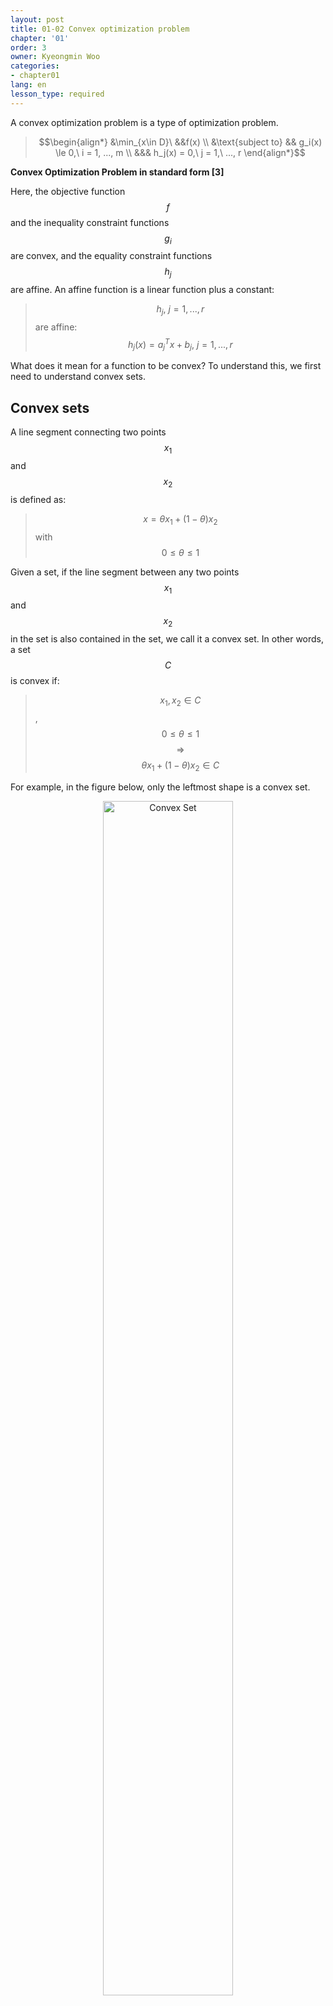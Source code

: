 ```yaml
---
layout: post
title: 01-02 Convex optimization problem
chapter: '01'
order: 3
owner: Kyeongmin Woo
categories:
- chapter01
lang: en
lesson_type: required
---
```


A convex optimization problem is a type of optimization problem.

>$$\begin{align*} 
>&\min_{x\in D}\ &&f(x) \\
>&\text{subject to} && g_i(x) \le 0,\ i = 1, ..., m \\
>&&& h_j(x) = 0,\ j = 1,\ ..., r
>\end{align*}$$

**Convex Optimization Problem in standard form [3]**

Here, the objective function $$f$$ and the inequality constraint functions $$g_i$$ are convex, and the equality constraint functions $$h_j$$ are affine. An affine function is a linear function plus a constant:
>$$h_j,\ j = 1, ..., r$$ are affine: $$h_j(x) = a_{j}^T x + b_{j},\ j=1, ..., r$$

What does it mean for a function to be convex? To understand this, we first need to understand convex sets.

## Convex sets
A line segment connecting two points $$x_1$$ and $$x_2$$ is defined as:

>$$x = \theta x_1 + (1 - \theta) x_2$$ with $$0 \le \theta \le 1$$

Given a set, if the line segment between any two points $$x_1$$ and $$x_2$$ in the set is also contained in the set, we call it a convex set. In other words, a set $$C$$ is convex if:

>$$x_1, x_2 \in C$$, $$0 \le \theta \le 1$$  $$\Rightarrow$$ $$\theta x_1 + (1-\theta)x_2 \in C$$

For example, in the figure below, only the leftmost shape is a convex set.

<figure class="image" style="align: center;">
<p align="center">
  <img src="{{ site.baseurl }}/img/chapter_img/chapter01/Convex_set.png" alt="Convex Set" width="70%">
  <figcaption style="text-align: center;">[Fig1] left: a convex set, mid & right: non-convex sets [2]</figcaption>
</p>
</figure>

## Convex functions
A convex function is defined as follows:

>$$f: \mathbb{R}^n \rightarrow \mathbb{R} $$ is convex if $$ dom(f) $$ is a convex set and,
>
>$$f(\theta x + (1 - \theta)y) \le \theta f(x) + (1-\theta)f(y) $$ for all $$ x, y \in dom(f),\ 0 \le \theta \le 1$$

Geometrically, this means that for any two points $$(x, f(x))$$ and $$(y, f(y))$$ on the graph of $$f$$, the line segment connecting them lies above the graph between $$x$$ and $$y$$.

<figure class="image" style="align: center;">
<p align="center">
  <img src="{{ site.baseurl }}/img/chapter_img/chapter01/Convex_function.png" alt="Convex Function" width="70%">
  <figcaption style="text-align: center;">[Fig2] Convex Function [2]</figcaption>
</p>
</figure>

## Relation between a convex set and a convex function
There is a close relationship between convex functions and convex sets:
> A function $$f$$ is convex if and only if its epigraph is a convex set.

What is an epigraph? 'Epi' means 'above', so the epigraph of $$f$$ is the set of points above the graph of $$f$$. Formally, the epigraph is defined as:

>$$
\eqalign{
& \text{epigraph of } f: \mathbb{R}^n \rightarrow \mathbb{R}\\
& \text{epi } f = \{(x, t) \in \mathbb{R}^{n+1} \mid x \in \text{ dom } f, f(x) \le t\}
}
$$

<figure class="image" style="align: center;">
<p align="center">
  <img src="{{ site.baseurl }}/img/chapter_img/chapter01/epigraph.png" alt="Epigraph" width="70%">
  <figcaption style="text-align: center;">[Fig3] Epigraph [2]</figcaption>
</p>
</figure>

If $$f$$ is a convex function, then $$\text{epi } f$$ is always a convex set, and vice versa. This is a key property connecting the definitions of convex functions and convex sets.

## Convex and concave functions

A function $$f$$ is concave if $$-f$$ is convex. Equivalently, $$f$$ is concave if:

>$$f(\theta x + (1 - \theta)y) \ge \theta f(x) + (1-\theta)f(y) $$ for all $$ x, y \in dom(f),\ 0 \le \theta \le 1$$

Geometrically, this means that the line segment connecting any two points on the graph lies below the graph of the function. A concave function "curves downward" while a convex function "curves upward".

What about concave functions? Why do we emphasize convex functions so much, and seemingly "ignore" concave ones?
- We "don't care" about concave functions separately because they're just the mirror image of convex ones. Always reformulate maximization of concave $$f$$ as minimization of convex $$-f$$.


## Nice property of convex optimization problems
A local minimum of a convex function is always a global minimum. For convex optimization problems, solutions are generally easier to find than for non-convex problems, because convex functions have the following property:
> If $$f$$ is convex and $$x$$ is a locally optimal point (i.e., a local minimum), then $$x$$ is also a globally optimal point.

Let's prove this by contradiction:

>**Proof by contradiction:**
>
>Suppose for a convex function $$f$$, $$x$$ is a locally optimal point but not a globally optimal point. Let $$y$$ be a feasible global optimal point, so for any positive $$\rho$$, $$\|y - x\|_2 > \rho$$ and $$f(y) < f(x)$$. (Because $$x$$ is locally optimal, if $$\|x - y\|_2 \le \rho$$ then $$f(x) \le f(y)$$, which contradicts $$y$$ being globally optimal.)
>Now, for $$\theta=\frac{\rho}{2\|y-x\|_2}$$, let $$z = \theta y + (1 - \theta) x = x + \theta( y - x)$$. Then:
>
>1. $$z$$ is a convex combination of two feasible points $$x, y$$, so it is also feasible.
>
>2. $$\|z - x\|_2 = \theta \|y - x\|_2 = \frac{\rho}{2} < \rho$$.
>
>3. $$f(z) \le \theta f(y) + (1 - \theta) f(x) < \theta f(x) + (1 - \theta) f(x) = f(x)$$
>
>Points 2 and 3 contradict the assumption that $$x$$ is a locally optimal point, so by contradiction, any locally optimal point $$x$$ is also globally optimal.

## Convex combination

A convex combination of $$x_1, ..., x_k$$ is defined as:

> $$x = \theta_1 x_1 + \theta_2 x_2 + \cdots + \theta_k x_k$$ with $$\theta_1 + \cdots + \theta_k = 1, \theta_i \ge 0$$

If $$D$$ is a convex set and $$x_1, x_2, ..., x_k \in D$$, then $$x \in D$$ as well.

